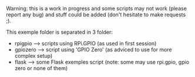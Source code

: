 

Warning: this is a work in progress and some scripts may not work (please report any bug) and stuff could be added (don't hesitate to make requests ;).


This exemple folder is separated in 3 folder:
* rpigpio --> scripts using RPi.GPIO (as used in first session)
* gpiozero --> script using 'GPIO Zero' (as adviced to use for more complex setup)
* flask --> some Flask exemples script (note: some may use rpi.gpio, gpio zero or none of them)
